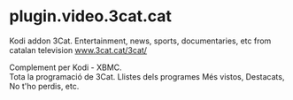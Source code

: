 # plugin.video.3cat.cat
Kodi addon 3Cat. 
Entertainment, news, sports, documentaries, etc from catalan television www.3cat.cat/3cat/

Complement per Kodi - XBMC.  
Tota la programació de 3Cat. Llistes dels programes Més vistos, Destacats, No t'ho perdis, etc.



